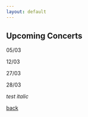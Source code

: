 ```yaml
---
layout: default
---
```


## Upcoming Concerts

05/03

12/03

27/03

28/03

_test italic_

[back](./)
